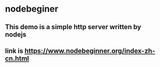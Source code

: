 # nodebeginer

## This demo is a simple http server written by nodejs
## link is https://www.nodebeginner.org/index-zh-cn.html
